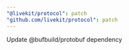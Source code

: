 ```yaml
---
"@livekit/protocol": patch
"github.com/livekit/protocol": patch
---
```


Update @bufbuild/protobuf dependency
